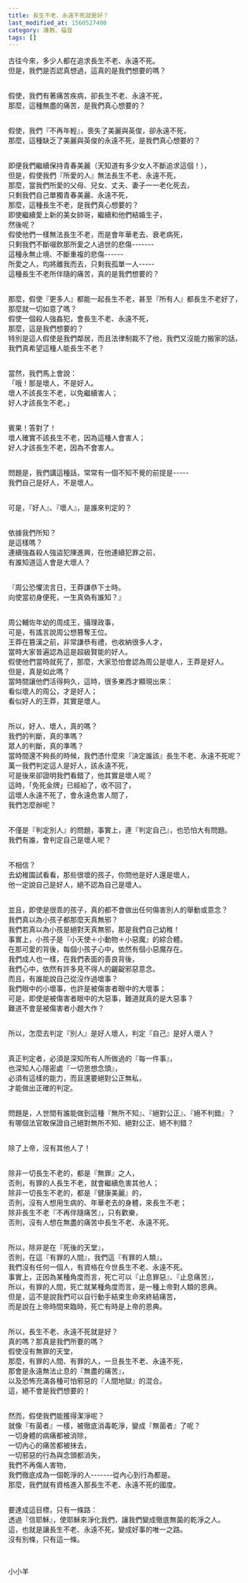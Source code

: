 ```yaml
---
title: 長生不老、永遠不死就是好？
last_modified_at: 1560527400
category: 護教、福音
tags: []
---
```


<p>古往今來，多少人都在追求長生不老、永遠不死。<br/>
但是，我們是否認真想過，這真的是我們想要的嗎？</p>
<p><br/>
假使，我們有著痛苦疾病，卻長生不老、永遠不死，<br/>
那麼，這種無盡的痛苦，是我們真心想要的？</p>
<p><br/>
假使，我們『不再年輕』，喪失了美麗與英俊，卻永遠不死，<br/>
那麼，這種缺乏了美麗與英俊的永遠不死，是我們真心想要的？</p>
<p><br/>
即便我們繼續保持青春美麗（天知道有多少女人不斷追求這個！），<br/>
但是，假使我們『所愛的人』無法長生不老、永遠不死，<br/>
那麼，當我們所愛的父母、兒女、丈夫、妻子一一老化死去，<br/>
只剩我們自己單獨青春美麗、永遠不死，<br/>
那麼，這種長生不老，是我們真心想要的？<br/>
即使繼續愛上新的美女帥哥，繼續和他們結婚生子，<br/>
然後呢？<br/>
假使他們一樣無法長生不老，而是會年華老去、衰老病死，<br/>
只剩我們不斷啜飲那所愛之人過世的悲傷-------<br/>
這種永無止境、不斷重複的悲傷------<br/>
所愛之人，均將離我而去，只剩我孤單一人-----<br/>
這種長生不老所伴隨的痛苦，真的是我們想要的？</p>
<p><br/>
那麼，假使『更多人』都能一起長生不老，甚至『所有人』都長生不老好了，<br/>
那麼就一切如意了嗎？<br/>
假使一個殺人強姦犯，會長生不老、永遠不死，<br/>
那麼，這是我們想要的？<br/>
特別是這人假使是我們鄰居，而且法律制裁不了他，我們又沒能力搬家的話，<br/>
我們真希望這種人能長生不老？</p>
<p><br/>
當然，我們馬上會說：<br/>
「哦！那是壞人，不是好人。<br/>
壞人不該長生不老，以免繼續害人；<br/>
好人才該長生不老。」</p>
<p><br/>
賓果！答對了！<br/>
壞人確實不該長生不老，因為這種人會害人；<br/>
好人才該長生不老，因為不會害人。</p>
<p><br/>
問題是，我們講這種話，常常有一個不知不覺的前提是-----<br/>
我們自己是好人，不是壞人。</p>
<p><br/>
可是，『好人』、『壞人』，是誰來判定的？</p>
<p><br/>
依據我們所知？<br/>
是這樣嗎？<br/>
連續強姦殺人強盜犯陳進興，在他連續犯罪之前，<br/>
有誰知道這人會是大壞人？</p>
<p><br/>
『周公恐懼流言日，王莽謙恭下士時。<br/>
向使當初身便死，一生真偽有誰知？』</p>
<p><br/>
周公輔佐年幼的周成王，攝理政事，<br/>
可是，有謠言說周公想篡奪王位。<br/>
王莽在篡漢之前，非常謙恭有禮，也收納很多人才，<br/>
當時大家普遍認為這是超級賢能的好人。<br/>
假使他們當時就死了，那麼，大家恐怕會認為周公是壞人，王莽是好人。<br/>
但是，真是如此嗎？<br/>
當時間讓他們活得夠久，這時，很多東西才顯現出來：<br/>
看似壞人的周公，才是好人；<br/>
看似好人的王莽，其實是壞人。</p>
<p><br/>
所以，好人、壞人，真的嗎？<br/>
我們的判斷，真的準嗎？<br/>
眾人的判斷，真的準嗎？<br/>
當時間還不夠長的時候，我們憑什麼來『決定誰該』長生不老、永遠不死呢？<br/>
萬一我們判定這人是好人，該永遠不死，<br/>
可是後來卻證明我們看錯了，他其實是壞人呢？<br/>
這時，「免死金牌」已經給了，收不回了，<br/>
這壞人永遠不死了，會永遠危害人間了，<br/>
我們怎麼辦呢？</p>
<p><br/>
不僅是『判定別人』的問題，事實上，連『判定自己』，也恐怕大有問題。<br/>
我們有誰，會判定自己是壞人呢？</p>
<p><br/>
不相信？<br/>
去幼稚園試看看，那些很壞的孩子，你問他是好人還是壞人，<br/>
他一定說自己是好人，絕不認為自己是壞人。</p>
<p><br/>
並且，即使是很乖的孩子，真的都不會做出任何傷害別人的舉動或意念？<br/>
我們真以為小孩子都那麼天真無邪？<br/>
我們若真以為小孩是絕對天真無邪，那是我們自己幼稚！<br/>
事實上，小孩子是『小天使＋小動物＋小惡魔』的綜合體。<br/>
在那可愛的背後，每個小孩子心中，依然有個小惡魔存在。<br/>
我們成人也一樣，在我們表面的善良背後，<br/>
我們心中，依然有許多見不得人的齷齪邪惡意念。<br/>
而且，有誰能說自己從沒作過壞事？<br/>
我們眼中的小壞事，也許是被傷害者眼中的大壞事；<br/>
可是，即使是被傷害者眼中的大惡事，難道就真的是大惡事？<br/>
難道不會是被傷害者小題大作？</p>
<p><br/>
所以，怎麼去判定『別人』是好人壞人，判定『自己』是好人壞人？</p>
<p><br/>
真正判定者，必須是深知所有人所做過的『每一件事』，<br/>
也深知人心隱密處『一切思想念頭』，<br/>
必須有這樣的能力，而且還要絕對公正無私，<br/>
才能做出正確的判定。</p>
<p><br/>
問題是，人世間有誰能做到這種『無所不知』、『絕對公正』、『絕不判錯』？<br/>
有哪個法官敢保證自己絕對無所不知、絕對公正、絕不判錯？</p>
<p><br/>
除了上帝，沒有其他人了！</p>
<p><br/>
除非一切長生不老的，都是『無罪』之人，<br/>
否則，有罪的人長生不老，就會繼續危害其他人；<br/>
除非一切長生不老的，都是『健康美麗』的，<br/>
否則，沒有人想用生病的、年華老去的身體，來長生不老；<br/>
除非長生不老『不再伴隨痛苦』，只有歡樂，<br/>
否則，沒有人想在無盡的痛苦中長生不老、永遠不死。</p>
<p><br/>
所以，除非是在『死後的天堂』，<br/>
否則，在這『有罪的人間』，我們這『有罪的人類』，<br/>
我們沒有任何一個人，有資格在今世長生不老、永遠不死。<br/>
事實上，正因為某種角度而言，死亡可以『止息罪惡』、『止息痛苦』，<br/>
所以，有罪的人間，死亡就某種角度而言，是一種上帝對人類的恩典。<br/>
但是，這不是說我們可以自行動手結束生命來終結痛苦，<br/>
而是說在上帝時間來臨時，死亡有時是上帝的恩典。</p>
<p><br/>
所以，長生不老、永遠不死就是好？<br/>
真的嗎？那真是我們所要的嗎？<br/>
假使沒有無罪的天堂，<br/>
那麼，有罪的人間、有罪的人，一旦長生不老、永遠不死，<br/>
那會是永遠無法止息的『無盡的痛苦』，<br/>
以及恐怖充滿各種可怕邪惡的『人間地獄』的混合。<br/>
這，絕不會是我們想要的！</p>
<p><br/>
然而，假使我們能獲得潔淨呢？<br/>
就像『有菌者』一樣，被徹底消毒乾淨，變成『無菌者』了呢？<br/>
一切身體的病痛都被消除，<br/>
一切內心的痛苦都被抹去，<br/>
一切邪惡的行為與念頭都消失，<br/>
我們不再傷人害物，<br/>
我們徹底成為一個乾淨的人-------從內心到行為都是。<br/>
那麼，我們就有資格進入那長生不老、永遠不死的國度。</p>
<p><br/>
要達成這目標，只有一條路：<br/>
透過『信耶穌』，使耶穌來淨化我們，讓我們變成徹底無菌的乾淨之人。<br/>
這，也就是讓長生不老、永遠不死，變成好事的唯一之路。<br/>
沒有別條，只有這一條。</p>
<p> </p>
<p>小小羊</p>
